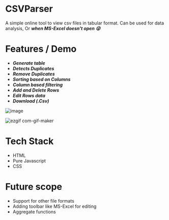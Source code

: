 # CSVParser

A simple online tool to view csv files in tabular format. Can be used for data analysis, Or ***when MS-Excel doesn't open :stuck_out_tongue_winking_eye:***

# Features / Demo

- ***Generate table***
- ***Detects Duplicates***
- ***Remove Duplicates***
- ***Sorting based on Columns***
- ***Column based filtering***
- ***Add and Delete Rows***
- ***Edit Rows data***
- ***Download (.Csv)***

![image](https://user-images.githubusercontent.com/22127564/129036139-1b202478-e3cc-4582-9456-b2b2797d9414.png)


![ezgif com-gif-maker](https://user-images.githubusercontent.com/22127564/128863990-a28b4575-126d-4fed-a138-a78ae74d180e.gif)


# Tech Stack
 - HTML
 - Pure Javascript
 - CSS

# Future scope
- Support for other file formats
- Adding toolbar like MS-Excel for editing
- Aggregate functions
